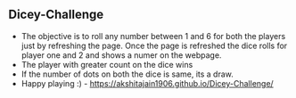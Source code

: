 ## Dicey-Challenge

- The objective is to roll any number between 1 and 6 for both the players just by refreshing the page. Once the page is refreshed the dice rolls for player one and 2 and  shows a numer on the webpage.
- The player with greater count on the dice wins
- If the number of dots on both the dice is same, its a draw.
- Happy playing :) - https://akshitajain1906.github.io/Dicey-Challenge/

